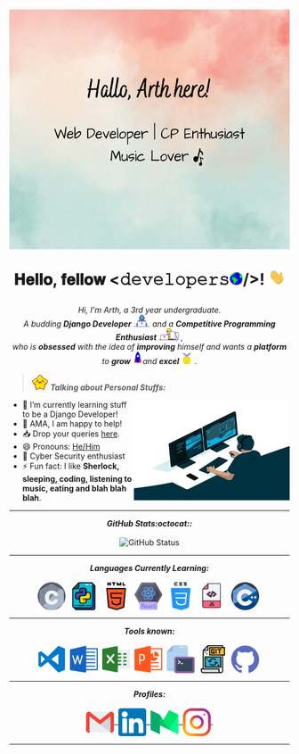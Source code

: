 <h1 align="center">
  <img alt="banner" src="assets/header.png" height="430px" width="700px"/>
  
  𝐇𝐞𝐥𝐥𝐨, 𝐟𝐞𝐥𝐥𝐨𝐰 <𝚍𝚎𝚟𝚎𝚕𝚘𝚙𝚎𝚛𝚜<img src="assets/gifs/Earth.gif" width="24px">/>! <img src="assets/gifs/Hi.gif" width="30px">
</h1>

<p align="center">
  <em>
    Hi, I'm Arth, a 3rd year undergraduate. <br>
    A budding <b>Django Developer</b> <img src="assets/gifs/Developer.gif" width="30px"> and a <b>Competitive Programming Enthusiast</b>&nbsp;<img src="assets/gifs/Designer.gif" width="36px">&nbsp,<br>who is <b>obsessed</b>
    with the idea of <b>improving</b> himself and wants a <b>platform</b> to 
    <b>grow</b> <img src="assets/gifs/Rocket.gif" width="18px">and 
    <b>excel</b> <img src="assets/gifs/Medal.gif" width="20px">&nbsp.
  </em>
</p>
  
> <img src="assets/gifs/star.gif" width="30px">&nbsp;***Talking about Personal Stuffs:***

<img align="right" height="180px" width="280px" alt="comder" src="assets/gifs/coder.webp" />

-   🌱 I’m currently learning stuff to be a Django Developer!
-   💬 AMA, I am happy to help!
-   📥 Drop your queries <a target="_blank" href="https://mailhide.io/e/SBYRImKk">here</a>.
-   😄 Pronouns: [He/Him](https://pronoun.is/she)
-   🔐 Cyber Security enthusiast
-   ⚡ Fun fact: I like **Sherlock, sleeping, coding, listening to music, eating and blah blah blah**. 

<hr>

<p align = "center">
  <i><b>GitHub Stats:octocat::</b></i><br><br>
  <img src = "https://github-readme-stats.lostgirljourney.vercel.app/api?username=arthdetroja01&bg_color=-45,25132E,DC0D4A,61A9A6,C5D6B5,98BE85&title_color=C197D2&text_color=ffffff&hide_border=true&show_icons=true&count_private=true" alt="GitHub Status" />
</p>

<hr>

<p align="center">
<i><b>Languages Currently Learning:</b></i> 
  <br><br>
  <img align="center" src="assets/languages/c.svg" width="50px" />&nbsp;
  <img align="center" src="assets/languages/python.svg" width="50px" />&nbsp;
  <img align="center" src="assets/languages/html-5.svg" width="50px" />&nbsp;
  <img align="center" src="assets/languages/react.png" width="50px" />&nbsp;
  <img align="center" src="assets/languages/css.svg" width="50px" />&nbsp;
  <img align="center" src="assets/languages/javascript.svg" width="50px" />&nbsp;
  <img align="center" src="assets/languages/cpp.svg" width="50px" />&nbsp;
</p>

<hr>

<p align="center">
<i><b>Tools known:</b></i> 
  <br><br>
  <img align="center" src="assets/tools/vs-code.png" width="50px" />&nbsp;
  <img align="center" src="assets/tools/word.svg" width="50px" />&nbsp;
  <img align="center" src="assets/tools/excel.svg" width="50px" />&nbsp;
  <img align="center" src="assets/tools/powerpoint.svg" width="50px" />&nbsp;
  <img align="center" src="assets/tools/cmd.svg" width="50px" />&nbsp;
  <img align="center" src="assets/tools/git.svg" width="50px" />&nbsp;
  <img align="center" src="assets/tools/github.svg" width="50px" />&nbsp;
</p>

<hr>

<p align = "center">
  <i><b>Profiles:</b></i><br><br>
  <a href="mailto:arthdetroja01@gmail.com">
    <img align="center" alt="Arth @Mail" width="50px" src="assets/handles/gmail.svg" />&nbsp;
  </a>
  <a href="https://www.linkedin.com/in/arth-detroja-b94b51206/">
    <img align="center" alt="Arth @LinkedIN" width="50px" src="assets/handles/linkedin.svg" />&nbsp;
  </a>
  <a href="https://medium.com/@arthDetroja">
    <img align="center" src="assets/handles/medium.svg" alt="Arth @Medium Profile" width="50px">&nbsp;
  </a>
  <a href="https://www.instagram.com/arthdetroja01">
    <img align="center" alt="Arth @Instagram" width="50px" src="assets/handles/instagram.svg" />&nbsp;
  </a>
</p>

<hr>
<!-- can't stop myself from editing🤷... -->
